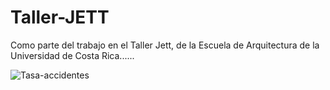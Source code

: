 # Taller-JETT

Como parte del trabajo en el Taller Jett, de la Escuela de Arquitectura de la Universidad de Costa Rica...... 

![Tasa-accidentes](https://user-images.githubusercontent.com/62145668/225950759-77f262bf-b29d-465d-801d-c8b8a703aaee.png)
